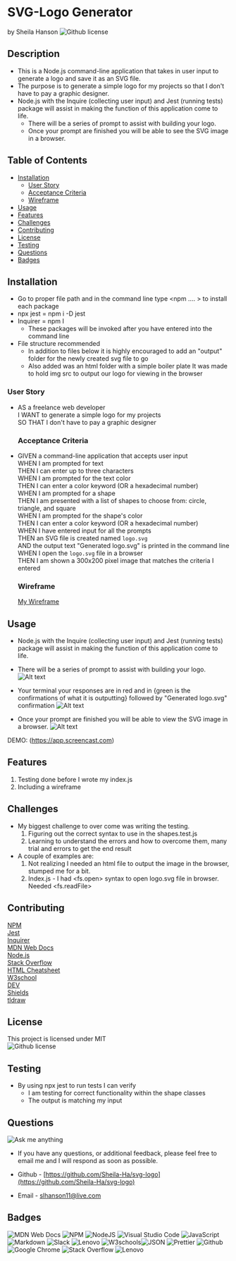 # SVG-Logo Generator <!-- omit from toc -->
by Sheila Hanson ![Github license](https://img.shields.io/badge/license-MIT-blue.svg)

## Description <!-- omit from toc -->
- This is a Node.js command-line application that takes in user input to generate a logo and save it as an SVG file.  
- The purpose is to generate a simple logo for my projects so that I don't have to pay a graphic designer.  
- Node.js with the Inquire (collecting user input) and Jest (running tests) package will assist in making the function of this application come to life.  
  - There will be a series of prompt to assist with building your logo.  
  - Once your prompt are finished you will be able to see the SVG image in a browser.

## Table of Contents <!-- omit from toc -->
  
- [Installation](#installation)
  - [User Story](#user-story)
  - [Acceptance Criteria](#acceptance-criteria)
  - [Wireframe](#wireframe)
- [Usage](#usage)
- [Features](#features)
- [Challenges](#challenges)
- [Contributing](#contributing)
- [License](#license)
- [Testing](#testing)
- [Questions](#questions)
- [Badges](#badges)
    

## Installation
  - Go to proper file path and in the command line type <npm …. > to install each package  
  - npx jest = npm i -D jest  
  - Inquirer = npm I  
    * These packages will be invoked after you have entered <node index.js> into the command line  
  - File structure recommended  
    * In addition to files below it is highly encouraged to add an "output" folder for the newly created svg file to go  
    * Also added was an html folder with a simple boiler plate It was made to hold img src to output our logo for viewing in the browser
    
  
  ### User Story
* AS a freelance web developer  
I WANT to generate a simple logo for my projects  
SO THAT I don't have to pay a graphic designer  

    
  
  ### Acceptance Criteria
* GIVEN a command-line application that accepts user input  
WHEN I am prompted for text  
THEN I can enter up to three characters  
WHEN I am prompted for the text color  
THEN I can enter a color keyword (OR a hexadecimal number)  
WHEN I am prompted for a shape  
THEN I am presented with a list of shapes to choose from: circle, triangle, and square  
WHEN I am prompted for the shape's color  
THEN I can enter a color keyword (OR a hexadecimal number)  
WHEN I have entered input for all the prompts  
THEN an SVG file is created named `logo.svg`  
AND the output text "Generated logo.svg" is printed in the command line  
WHEN I open the `logo.svg` file in a browser  
THEN I am shown a 300x200 pixel image that matches the criteria I entered  


    
  
  ### Wireframe
  [My Wireframe](https://www.tldraw.com/s/v2_c_lU8V-UQa763Mdz6pzD1n1?viewport=-1141,-63,3062,1380&page=page:page)
      
## Usage 
  - Node.js with the Inquire (collecting user input) and Jest (running tests) package will assist in making the function of this application come to life.  
  
  - There will be a series of prompt to assist with building your logo.
  ![Alt text](<lib/img/1st prompt.png>)
  - Your terminal your responses are in red and in {green is the confirmations of what it is outputting} followed by "Generated logo.svg" confirmation
  ![Alt text](<lib/img/2nd end resultpng.png>)
  - Once your prompt are finished you will be able to view the SVG image in a browser.
  ![Alt text](<lib/img/generated img.png>)
   

  DEMO: (https://app.screencast.com)

## Features
1. Testing done before I wrote my index.js    
2. Including a wireframe

## Challenges
- My biggest challenge to over come was writing the testing.  
  1. Figuring out the correct syntax to use in the shapes.test.js  
  2. Learning to understand the errors and how to overcome them, many trial and errors to get the end result  
- A couple of examples are:  
	1. Not realizing I needed an html file to output the image in the browser, stumped me for a bit.  
  2. Index.js - I had <fs.open> syntax to open logo.svg file in browser. Needed <fs.readFile>  

## Contributing
[NPM](https://www.npmjs.com/package/inquirer/v/8.2.4?activeTab=readme#installation)  
[Jest](https://jestjs.io/)  
[Inquirer](https://www.npmjs.com/package/inquirer/v/8.2.4)  
[MDN Web Docs](https://developer.mozilla.org/en-US/docs/Web)  
[Node.js](https://nodejs.org/docs/latest/api/)  
[Stack Overflow](https://stackoverflow.com/?newreg=67d94556b887449fa2885dadf54a5439)  
[HTML Cheatsheet](https://htmlcheatsheet.com/js/)  
[W3school](https://www.w3schools.com/)  
[DEV](https://dev.to/envoy_/150-badges-for-github-pnk#contact)  
[Shields](https://shields.io/)  
[tldraw](https://www.tldraw.com/)  

## License 
This project is licensed under MIT  
![Github license](https://img.shields.io/badge/license-MIT-blue.svg)


## Testing   
- By using npx jest to run tests I can verify
  * I am testing for correct functionality within the shape classes  
  * The output is matching my input

    

## Questions
![Ask me anything](https://img.shields.io/badge/Ask%20me-anything-1abc9c.svg)  
* If you have any questions, or additional feedback, please feel free to email me and I will respond as soon as possible.
    
* Github -
[https://github.com/Sheila-Ha/svg-logo](https://github.com/Sheila-Ha/svg-logo)

* Email -
slhanson11@live.com

## Badges
![MDN Web Docs](https://img.shields.io/badge/MDN_Web_Docs-black?style=for-the-badge&logo=mdnwebdocs&logoColor=white)  ![NPM](https://img.shields.io/badge/NPM-%23CB3837.svg?style=for-the-badge&logo=npm&logoColor=white)
![NodeJS](https://img.shields.io/badge/node.js-6DA55F?style=for-the-badge&logo=node.js&logoColor=white)  ![Visual Studio Code](https://img.shields.io/badge/Visual%20Studio%20Code-0078d7.svg?style=for-the-badge&logo=visual-studio-code&logoColor=white)
![JavaScript](https://img.shields.io/badge/javascript-%23323330.svg?style=for-the-badge&logo=javascript&logoColor=%23F7DF1E)  ![Markdown](https://img.shields.io/badge/markdown-%23000000.svg?style=for-the-badge&logo=markdown&logoColor=white)
![Slack](https://img.shields.io/badge/Slack-4A154B?style=for-the-badge&logo=slack&logoColor=white)  ![Lenovo](https://img.shields.io/badge/lenovo-E2231A?style=for-the-badge&logo=lenovo&logoColor=white)
![W3schools](https://img.shields.io/badge/W3Schools-04AA6D?style=for-the-badge&logo=W3Schools&logoColor=white)![JSON](https://img.shields.io/badge/json-5E5C5C?style=for-the-badge&logo=json&logoColor=red)  ![Prettier](https://img.shields.io/badge/prettier-1A2C34?style=for-the-badge&logo=prettier&logoColor=F7BA3E)
![Github](https://img.shields.io/badge/GitHub-100000?style=for-the-badge&logo=github&logoColor=white)  ![Google Chrome](https://img.shields.io/badge/Google_chrome-4285F4?style=for-the-badge&logo=Google-chrome&logoColor=white)
![Stack Overflow](https://img.shields.io/badge/Stack_Overflow-FE7A16?style=for-the-badge&logo=stack-overflow&logoColor=white)  ![Lenovo](https://img.shields.io/badge/lenovo%20laptop-E2231A?style=for-the-badge&logo=lenovo&logoColor=white)  

